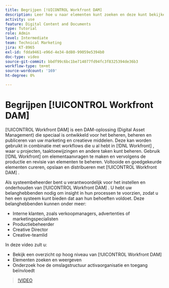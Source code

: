 ```yaml
---
title: Begrijpen [!UICONTROL Workfront DAM]
description: Leer hoe u naar elementen kunt zoeken en deze kunt bekijken, en hoe de mapstructuur de organisatie van middelen en toegang in [!UICONTROL Workfront DAM] beïnvloedt.
activity: use
feature: Digital Content and Documents
type: Tutorial
role: Admin
level: Intermediate
team: Technical Marketing
jira: KT-8965
exl-id: fdda9461-e96d-4e34-8d80-99059e5394b0
doc-type: video
source-git-commit: bbdf99c6bc1be714077fd94fc3f8325394de36b3
workflow-type: tm+mt
source-wordcount: '169'
ht-degree: 0%

---
```


# Begrijpen [!UICONTROL Workfront DAM]

[!UICONTROL Workfront DAM] is een DAM-oplossing (Digital Asset Management) die speciaal is ontwikkeld voor het beheren, beheren en publiceren van uw marketing en creatieve middelen. Deze kan worden gebruikt in combinatie met workflows die u al hebt in [!DNL Workfront] , waar u projecten, taaktoewijzingen en andere taken kunt beheren. Gebruik [!DNL Workfront] om elementaanvragen te maken en vervolgens de productie en revisie van elementen te beheren. Voltooide en goedgekeurde elementen cureren, opslaan en distribueren met [!UICONTROL Workfront DAM] .


Als systeembeheerder bent u verantwoordelijk voor het instellen en onderhouden van [!UICONTROL Workfront DAM] . U hebt uw belanghebbenden nodig om insight in hun processen te voorzien, zodat u hen een systeem kunt bieden dat aan hun behoeften voldoet. Deze belanghebbenden kunnen onder meer:

* Interne klanten, zoals verkoopmanagers, advertenties of marketingspecialisten
* Productiebeheerder
* Creative Director
* Creative-teamlid

In deze video zult u:

* Bekijk een overzicht op hoog niveau van [!UICONTROL Workfront DAM]
* Elementen zoeken en weergeven
* Onderzoek hoe de omslagstructuur activaorganisatie en toegang beïnvloedt

>[!VIDEO](https://video.tv.adobe.com/v/3431628/?quality=12&learn=on&enablevpops=1&captions=dut)
